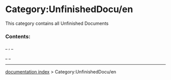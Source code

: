 # Category:UnfinishedDocu/en
This category contains all Unfinished Documents

### Contents:

_ , _

_ _

---
[documentation index](../README.md) > Category:UnfinishedDocu/en
